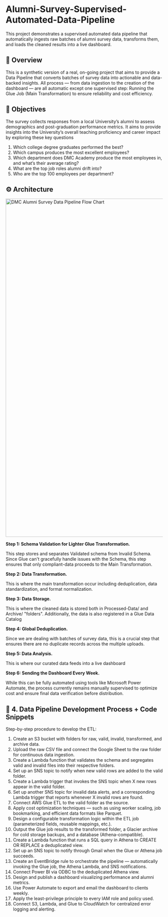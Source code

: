 # Alumni-Survey-Supervised-Automated-Data-Pipeline

This project demonstrates a supervised automated data pipeline that automatically ingests raw batches of alumni survey data, transforms them, and loads the cleaned results into a live dashboard.

## 📌 Overview

This is a synthetic version of a real, on-going project that aims to provide a Data Pipeline that converts batches of survey data into actionable and data-backed insights. All process — from data ingestion to the creation of the dashboard — are all automatic except one supervised step: Running the Glue Job (Main Transformation) to ensure reliability and cost efficiency.

## 🧠 Objectives

The survey collects responses from a local University’s alumni to assess demographics and post-graduation performance metrics.
It aims to provide insights into the University’s overall teaching proficiency and career impact by exploring these key questions

  1. Which college degree graduates performed the best?
  2. Which campus produces the most excellent employees?
  3. Which department does DMC Academy produce the most employees in, and what’s their average rating?
  4. What are the top job roles alumni drift into?
  5. Who are the top 100 employees per department?

## ⚙️ Architecture

<img width="1920" height="1080" alt="DMC Alumni Survey Data Pipeline Flow Chart" src="https://github.com/user-attachments/assets/af0037ef-6cb7-4825-b127-274ee49ded28" />

**Step 1: Schema Validation for Lighter Glue Transformation.**

This step stores and separates Validated schema from Invalid Schema. Since Glue can't gracefully handle issues with the Schema, this step ensures that only compliant-data proceeds to the Main Transformation. 

**Step 2: Data Transformation.**

This is where the main transformation occur including deduplication, data standardization, and format normalization.

**Step 3: Data Storage.**

This is where the cleaned data is stored both in Processed-Data/ and Archive/ "folders". Additionally, the data is also registered in a Glue Data Catalog 

**Step 4: Global Deduplication.**

Since we are dealing with batches of survey data, this is a crucial step that ensures there are no duplicate records across the multiple uploads. 

**Step 5: Data Analysis.**

This is where our curated data feeds into a live dashboard

**Step 6: Sending the Dashboard Every Week.**

While this can be fully automated using tools like Microsoft Power Automate, the process currently remains manually supervised to optimize cost and ensure final data verification before distribution.

##  🧩 4. Data Pipeline Development Process + Code Snippets

Step-by-step procedure to develop the ETL:
1.	Create an S3 bucket with folders for raw, valid, invalid, transformed, and archive data.
2.	Upload the raw CSV file and connect the Google Sheet to the raw folder for continuous data ingestion.
3.	Create a Lambda function that validates the schema and segregates valid and invalid files into their respective folders.
4.	Set up an SNS topic to notify when new valid rows are added to the valid folder.
5.	Create a Lambda trigger that invokes the SNS topic when X new rows appear in the valid folder.
6.	Set up another SNS topic for invalid data alerts, and a corresponding Lambda trigger that reports whenever X invalid rows are found.
7.	Connect AWS Glue ETL to the valid folder as the source.
8.	Apply cost optimization techniques — such as using worker scaling, job bookmarking, and efficient data formats like Parquet.
9.	Design a configurable transformation logic within the ETL job (parameterized fields, reusable mappings, etc.).
10.	Output the Glue job results to the transformed folder, a Glacier archive for cold storage backups, and a database (Athena-compatible).
11.	Create a Lambda function that runs a SQL query in Athena to CREATE OR REPLACE a deduplicated view.
12.	Set up an SNS topic to notify through Gmail when the Glue or Athena job succeeds.
13.	Create an EventBridge rule to orchestrate the pipeline — automatically invoking the Glue job, the Athena Lambda, and SNS notifications.
14.	Connect Power BI via ODBC to the deduplicated Athena view.
15.	Design and publish a dashboard visualizing performance and alumni metrics.
16.	Use Power Automate to export and email the dashboard to clients weekly.
17.	Apply the least-privilege principle to every IAM role and policy used.
18.	Connect S3, Lambda, and Glue to CloudWatch for centralized error logging and alerting.




